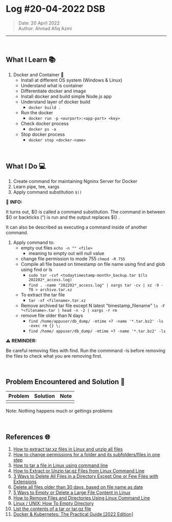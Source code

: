 # Log #20-04-2022 DSB

> Date: 20 April 2022  
> Author: Ahmad Afiq Azmi

---

<br>

## What I Learn 📚

1. Docker and Container 🐳
   - Install at different OS system (Windows & Linux)
   - Understand what is container
   - Differentiate docker and image
   - Install docker and build simple Node.js app
   - Understand layer of docker build
     - `docker build .`
   - Run the docker
     - `docker run -p <ourport>:<app-port> <key>`
   - Check docker process
     - `docker ps -a`
   - Stop docker process
     - `docker stop <docker-name>`

<br>

## What I Do 💻

1. Create command for maintaining Ngninx Server for Docker
2. Learn pipe, tee, xargs
3. Apply command substitution `$()`

<div class="alert alert-info" role="alert">
    📝 <b>INFO:</b>
    <br>
    <p>It turns out, $() is called a command substitution. The command in between $() or backticks (“) is run and the output replaces $() .</p>
    <p>It can also be described as executing a command inside of another command.</p>
</div>

1. Apply command to:
   - empty out files `echo -n "" <file>`
     - meaning to empty out will null value
   - change file permission to mode 755 `chmod -R 755`
   - Compile all file based on timestamp on file name using find and glob using find or ls
     - `sudo tar -cvf <todaytimestamp-month>_backup.tar $(ls 202202*_access.log)`
     - `find . -name "202202*_access.log" | xargs tar -cv | xz -9 -T0 > archive.tar.xz`
   - To extract the tar file
     - `tar -xf <filename>.tar.xz`
   - Remove archived tar file except N latest "timestamp_filename" `ls -F *<filename>.tar | head -n -2 | xargs -r rm`
   - remove file older than N days
     - `find /home/appuser/db_dump/ -mtime +7 -name '*.tar.bz2' -ls -exec rm {} \;`
     - `find /home/ appuser/db_dump/ -mtime +7 -name '*.tar.bz2' -ls`

<div class="alert alert-warning" role="alert">
    ⚠ <b>REMINDER:</b>
    <br>
    <p>Be careful removing files with find. Run the commmand -ls before removing the files to check what you are removing first.</p>
</div>

<br>

## Problem Encountered and Solution 🐞

| Problem | Solution | Note |
| ------- | -------- | ---- |
|         |          |      |

Note: Nothing happens much or gettings problems

<br>

## References 🌐

1. [How to extract tar.xz files in Linux and unzip all files](https://www.cyberciti.biz/faq/how-to-extract-tar-xz-files-in-linux-and-unzip-all-files/)
2. [How to change permissions for a folder and its subfolders/files in one step](https://stackoverflow.com/questions/3740152/how-to-change-permissions-for-a-folder-and-its-subfolders-files-in-one-step)
3. [How to tar a file in Linux using command line](https://www.cyberciti.biz/faq/how-to-tar-a-file-in-linux-using-command-line/)
4. [How to Extract or Unzip tar.gz Files from Linux Command Line](https://phoenixnap.com/kb/extract-tar-gz-files-linux-command-line#:~:text=Simply%20right%2Dclick%20the%20item,option%20to%20unpack%20the%20archive.)
5. [3 Ways to Delete All Files in a Directory Except One or Few Files with Extensions](https://www.tecmint.com/delete-all-files-in-directory-except-one-few-file-extensions/)
6. [Delete all files older than 30 days, based on file name as date](https://stackoverflow.com/questions/55919214/delete-all-files-older-than-30-days-based-on-file-name-as-date)
7. [5 Ways to Empty or Delete a Large File Content in Linux](https://www.tecmint.com/empty-delete-file-content-linux/)
8. [How to Remove Files and Directories Using Linux Command Line](https://linuxize.com/post/how-to-remove-files-and-directories-using-linux-command-line/)
9. [Linux / UNIX: How To Empty Directory](https://www.cyberciti.biz/faq/howto-empty-linux-unix-directory-delete-all-files/)
10. [List the contents of a tar or tar.gz file](https://www.cyberciti.biz/faq/list-the-contents-of-a-tar-or-targz-file/)
11. [Docker & Kubernetes: The Practical Guide [2022 Edition]](https://www.udemy.com/course/docker-kubernetes-the-practical-guide/)
